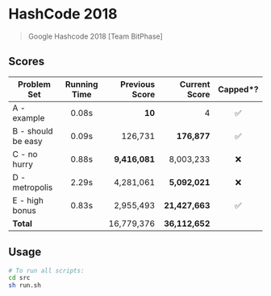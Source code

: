 # HashCode 2018
> Google Hashcode 2018 [Team BitPhase]

## Scores

| Problem Set          |Running Time|   Previous Score  | Current Score |      Capped*?    |
|----------------------|:----------:|------------------:|--------------:|:----------------:|
| A - example          |   0.08s    |             **10**|              4|:white_check_mark:|
| B - should be easy   |   0.09s    |            126,731|    **176,877**|:white_check_mark:|
| C - no hurry         |   0.88s    |      **9,416,081**|      8,003,233|       :x:        |
| D - metropolis       |   2.29s    |          4,281,061|  **5,092,021**|       :x:        |
| E - high bonus       |   0.83s    |          2,955,493| **21,427,663**|:white_check_mark:|
| **Total**            |            |         16,779,376| **36,112,652**|                  |

## Usage

```sh
# To run all scripts:
cd src
sh run.sh
```
